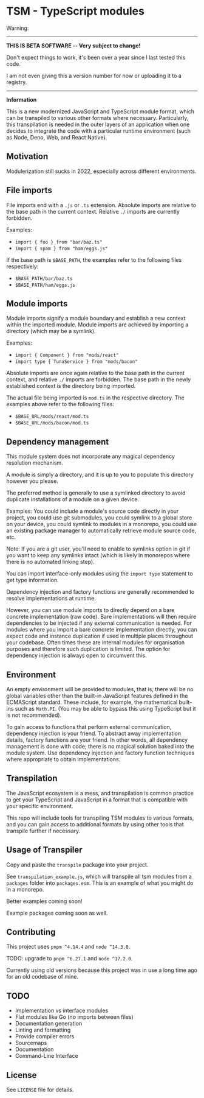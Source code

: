 # TSM - TypeScript modules

Warning:

---

**THIS IS BETA SOFTWARE -- Very subject to change!**

Don't expect things to work, it's been over a year since I last tested this code.

I am not even giving this a version number for now or uploading it to a registry.

---

**Information**

This is a new modernized JavaScript and TypeScript module format, which can be transpiled to various other formats where necessary. Particularly, this transpilation is needed in the outer layers of an application when one decides to integrate the code with a particular runtime environment (such as Node, Deno, Web, and React Native).

## Motivation

Modulerization still sucks in 2022, especially across different environments.

## File imports

File imports end with a `.js` or `.ts` extension. Absolute imports are relative to the base path in the current context. Relative `./` imports are currently forbidden.

Examples:

 - `import { foo } from "bar/baz.ts"`
 - `import { spam } from "ham/eggs.js"`

If the base path is `$BASE_PATH`, the examples refer to the following files respectively:

 - `$BASE_PATH/bar/baz.ts`
 - `$BASE_PATH/ham/eggs.js`

## Module imports

Module imports signify a module boundary and establish a new context within the imported module. Module imports are achieved by importing a directory (which may be a symlink).

Examples:

 - `import { Component } from "mods/react"`
 - `import type { TunaService } from "mods/bacon"`

Absolute imports are once again relative to the base path in the current context, and relative `./` imports are forbidden. The base path in the newly established context is the directory being imported.

The actual file being imported is `mod.ts` in the respective directory. The examples above refer to the following files:

 - `$BASE_URL/mods/react/mod.ts`
 - `$BASE_URL/mods/bacon/mod.ts`

## Dependency management

This module system does not incorporate any magical dependency resolution mechanism.

A module is simply a directory, and it is up to you to populate this directory however you please.

The preferred method is generally to use a symlinked directory to avoid duplicate installations of a module on a given device.

Examples: You could include a module's source code directly in your project, you could use git submodules, you could symlink to a global store on your device, you could symlink to modules in a monorepo, you could use an existing package manager to automatically retrieve module source code, etc.

Note: If you are a git user, you'll need to enable to symlinks option in git if you want to keep any symlinks intact (which is likely in monorepos where there is no automated linking step).

You can import interface-only modules using the `import type` statement to get type information.

Dependency injection and factory functions are generally recommended to resolve implementations at runtime.

However, you can use module imports to directly depend on a bare concrete implementation (raw code). Bare implementations will then require dependencies to be injected if any external communication is needed. For modules where you import a bare concrete implementation directly, you can expect code and instance duplication if used in multiple places throughout your codebase. Often times these are internal modules for organisation purposes and therefore such duplication is limited. The option for dependency injection is always open to circumvent this.

## Environment

An empty environment will be provided to modules, that is, there will be no global variables other than the built-in JavaScript features defined in the ECMAScript standard. These include, for example, the mathematical built-ins such as `Math.PI`. (You may be able to bypass this using TypeScript but it is not recommended).

To gain access to functions that perform external communication, dependency injection is your friend. To abstract away implementation details, factory functions are your friend. In other words, all dependency management is done with code; there is no magical solution baked into the module system. Use dependency injection and factory function techniques where appropriate to obtain implementations.

## Transpilation

The JavaScript ecosystem is a mess, and transpilation is common practice to get your TypeScript and JavaScript in a format that is compatible with your specific environment.

This repo will include tools for transpiling TSM modules to various formats, and you can gain access to additional formats by using other tools that transpile further if necessary.

## Usage of Transpiler

Copy and paste the `transpile` package into your project.

See `transpilation_example.js`, which will transpile all tsm modules from a `packages` folder into `packages.esm`. This is an example of what you might do in a monorepo.

Better examples coming soon!

Example packages coming soon as well.

## Contributing

This project uses `pnpm ^4.14.4` and `node ^14.3.0`.

TODO: upgrade to `pnpm ^6.27.1` and `node ^17.2.0`.

Currently using old versions because this project was in use a long time ago for an old codebase of mine.

## TODO

 - Implementation vs interface modules
 - Flat modules like Go (no imports between files)
 - Documentation generation
 - Linting and formatting
 - Provide compiler errors
 - Sourcemaps 
 - Documentation
 - Command-Line Interface

## License

See `LICENSE` file for details.
